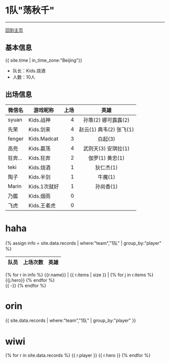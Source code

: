# 1队"荡秋千"
---

[回到主页](README.md)

## 基本信息
{{ site.time | in_time_zone:"Beijing"}}

- 队长：Kids.烧酒
- 人数：10人

## 出场信息

|微信名   |   游戏昵称   | 上场 | 英雄 |
|--------|-------------|---:|:------:|
|syuan   | Kids.战神    | 4 | 孙策(2) 娜可露露(2)  |
|先荣    | Kids.剑来    | 4 | 赵云(1) 典韦(2) 张飞(1) |
|fenger  | Kids.Madcat | 3 |白起(3)   |
|高亮    | Kids.嬴荡    | 4|武则天(3) 安琪拉(1) |
|狂奔... |Kids.狂奔     | 2|伽罗(1) 黄忠(1)  |
|teki    | Kids.烧酒    | 1 |狄仁杰(1)|
|陶子    | Kids.半剑    | 1| 牛魔(1)|
|Marin   | Kids.1次就好 | 1 |孙尚香(1)|
|乃鑑    | Kids.烟雨    | 0||
|飞虎    | Kids.王者虎    | 0 ||

# haha

{% assign info = site.data.records | where:"team","1队" | group_by:"player" %}

|队员|上场次数|英雄|
|---|---|---|
{% for r in info %}
  {{r.name}}  |  {{ r.items | size }} | 
  {% for j in r.items %}
     {{j.hero}}
  {% endfor %}  
  {{ -}}
{% endfor %}

# orin
{{ site.data.records | where:"team","1队" | group_by:"player" }}


# wiwi


{% for r in site.data.records %}
     {{ r.player }} {{ r.hero }}
{% endfor %}

